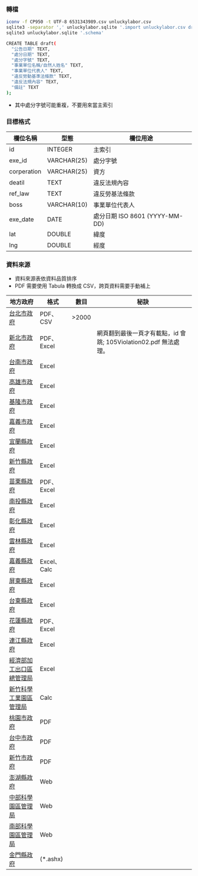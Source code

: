 ### 轉檔
```sh
iconv -f CP950 -t UTF-8 6531343989.csv unluckylabor.csv
sqlite3 -separator ',' unluckylabor.sqlite '.import unluckylabor.csv draft'
sqlite3 unluckylabor.sqlite '.schema'

CREATE TABLE draft(
  "公告日期" TEXT,
  "處分日期" TEXT,
  "處分字號" TEXT,
  "事業單位名稱/自然人姓名" TEXT,
  "事業單位代表人" TEXT,
  "違反勞動基準法條款" TEXT,
  "違反法規內容" TEXT,
  "備註" TEXT
);
```
* 其中處分字號可能重複，不要用來當主索引

### 目標格式
欄位名稱 | 型態 | 欄位用途
---- | ---- | ----
id | INTEGER | 主索引
exe_id | VARCHAR(25)| 處分字號
corperation | VARCHAR(25) | 資方
deatil | TEXT | 違反法規內容
ref_law | TEXT | 違反勞基法條款
boss | VARCHAR(10) | 事業單位代表人
exe_date | DATE | 處分日期 ISO 8601 (YYYY-MM-DD)
lat | DOUBLE | 緯度
lng | DOUBLE | 經度

### 資料來源
* 資料來源表依資料品質排序
* PDF 需要使用 Tabula 轉換成 CSV，跨頁資料需要手動補上

地方政府 | 格式 | 數目 | 秘訣
---- | ---- | ---- | ----
[台北市政府](http://bola.gov.taipei/ct.asp?xItem=94627869&ctNode=76327&mp=116003) | PDF、CSV | >2000 |
[新北市政府](http://www.labor.ntpc.gov.tw/content/?parent_id=10433) | PDF、Excel | | 網頁翻到最後一頁才有載點，id 會跳; 105Violation02.pdf 無法處理。
[台南市政府](http://www.tainan.gov.tw/labor/page.asp?nsub=M2A400) | Excel | |
[高雄市政府](http://labor.kcg.gov.tw/IllegalList.aspx?appname=IllegalList) | Excel | |
[基隆市政府](http://social.klcg.gov.tw/news/info_view.php?sid=417&dept_id=5&serno=20151210141036&page_num=1) | Excel | |
[嘉義市政府](http://www.chiayi.gov.tw/web/social/post.asp) | Excel | |
[宜蘭縣政府](http://labor.e-land.gov.tw/cp.aspx?n=A727524B27DA3181) | Excel | |
[新竹縣政府](http://labor.hsinchu.gov.tw/zh-tw/Duties/Detail/547/%E5%85%AC%E5%B8%83105%E5%B9%B43-4%E6%9C%88%E9%81%95%E5%8F%8D%E5%8B%9E%E5%8B%95%E5%9F%BA%E6%BA%96%E6%B3%95%E4%B9%8B%E4%BA%8B%E6%A5%AD%E5%96%AE%E4%BD%8D%E5%90%8D%E5%96%AE) | Excel | |
[苗栗縣政府](http://www.miaoli.gov.tw/labor_youth/normalIndex.php?forewordTypeID=0&frontTitleMenuID=4679) | PDF、Excel | |
[南投縣政府](http://www.nantou.gov.tw/big5/hotnewsdetail.asp?dptid=376480000AU130000&catetype=01&cid=1210&cid1=1694&mcid=84606) | Excel | |
[彰化縣政府](http://labor.chcg.gov.tw/07other/other01_con.asp?topsn=3197&data_id=14138) | Excel | |
[雲林縣政府](http://www4.yunlin.gov.tw/labor/home.jsp?mserno=200710140002&serno=200710140009&menudata=LaborMenu&contlink=ap/pubbulletin_view.jsp&dataserno=201403310006) | Excel | |
[嘉義縣政府](http://www.sabcc.gov.tw/informationlist.aspx?mid=248) | Excel、Calc | |
[屏東縣政府](http://www.pthg.gov.tw/planlab/Cus_PublicInfo_Detail.aspx?s=E452EBB48FCCFD71&n=9E2E4D61842FB8B2) | Excel | |
[台東縣政府](http://163.29.101.94/WebSite/Policy/information.aspx?menuid=mGlzPglzHMY%3d&dep=lW%2bfKiAxClc%3d&cate=cYTvoL0qNLc%3d&listall=1) | Excel | |
[花蓮縣政府](http://sa.hl.gov.tw/files/15-1037-44627,c3124-1.php) | PDF、Excel | |
[連江縣政府](http://www.matsu.gov.tw/2008web/news_cnt.php?id=2217&room=bbs) | Excel | |
[經濟部加工出口區總管理局](http://www.epza.gov.tw/list.aspx?pageid=4e5364e49d5b5094) | Excel | |
[新竹科學工業園區管理局](http://www.sipa.gov.tw/home.jsp?mserno=201001210016&serno=201001210016&menud%20ata=ChineseMenu&contlink=ap/download_view.jsp&dataserno=201504240001) | Calc | |
[桃園市政府](http://lhrb.tycg.gov.tw/home.jsp?id=373&parentpath=0%2C14%2C372&mcustomize=onemessages_view.jsp&dataserno=201509090001&aplistdn=ou=data,ou=lhrb4,ou=chlhr,ou=ap_root,o=tycg,c=tw&toolsflag=Y) | PDF | |
[台中市政府](http://www.labor.taichung.gov.tw/ct.asp?xItem=55333&ctNode=23053&mp=117010) | PDF | |
[新竹市政府](http://dep-labor.hccg.gov.tw/web/SelfPageSetup?command=display&pageID=21875&FP=D20000002106000002_2) | PDF | |
[澎湖縣政府](http://www.penghu.gov.tw/society/home.jsp?serno3=201302220001&mserno=201110140003&serno=201112150003&contlink=content/20130222113242.jsp&level2=Y) | Web | |
[中部科學園區管理局](http://www.ctsp.gov.tw/chinese/01news/10statistics_view.aspx?v=1&fr=529&no=538&sn=1198) | Web | |
[南部科學園區管理局](http://www.stsipa.gov.tw/web/WEB/Jsp/Page/cindex.jsp?frontTarget=DEFAULT&pageID=3985&thisRootID=206&PageNbr=1) | Web | |
[金門縣政府](http://web.kinmen.gov.tw/Layout/sub_F/AllInOne_Show.aspx?path=15316&guid=b42eee7c-e05c-40a5-ba98-761f9de353e5&lang=zh-tw) | (*.ashx) | |
